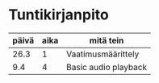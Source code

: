 # Tuntikirjanpito

| päivä | aika | mitä tein |
| ----  | ---- | --------- |
| 26.3  | 1    | Vaatimusmäärittely |
| 9.4   | 4    | Basic audio playback |
